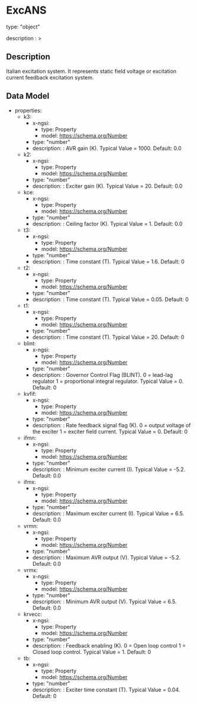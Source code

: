 # ExcANS
type: "object"
description : >
## Description
Italian excitation system. It represents static field voltage or excitation current feedback excitation system.

## Data Model
  - properties:
    - k3:
      - x-ngsi:
        - type: Property
        - model: https://schema.org/Number
      - type: "number"
      - description: : AVR gain (K).  Typical Value = 1000. Default: 0.0
    - k2:
      - x-ngsi:
        - type: Property
        - model: https://schema.org/Number
      - type: "number"
      - description: : Exciter gain (K).  Typical Value = 20. Default: 0.0
    - kce:
      - x-ngsi:
        - type: Property
        - model: https://schema.org/Number
      - type: "number"
      - description: : Ceiling factor (K).  Typical Value = 1. Default: 0.0
    - t3:
      - x-ngsi:
        - type: Property
        - model: https://schema.org/Number
      - type: "number"
      - description: : Time constant (T).  Typical Value = 1.6. Default: 0
    - t2:
      - x-ngsi:
        - type: Property
        - model: https://schema.org/Number
      - type: "number"
      - description: : Time constant (T).  Typical Value = 0.05. Default: 0
    - t1:
      - x-ngsi:
        - type: Property
        - model: https://schema.org/Number
      - type: "number"
      - description: : Time constant (T).  Typical Value = 20. Default: 0
    - blint:
      - x-ngsi:
        - type: Property
        - model: https://schema.org/Number
      - type: "number"
      - description: : Governor Control Flag (BLINT).  0 = lead-lag regulator 1 = proportional integral regulator. Typical Value = 0. Default: 0
    - kvfif:
      - x-ngsi:
        - type: Property
        - model: https://schema.org/Number
      - type: "number"
      - description: : Rate feedback signal flag (K).  0 = output voltage of the exciter 1 = exciter field current. Typical Value = 0. Default: 0
    - ifmn:
      - x-ngsi:
        - type: Property
        - model: https://schema.org/Number
      - type: "number"
      - description: : Minimum exciter current (I).  Typical Value = -5.2. Default: 0.0
    - ifmx:
      - x-ngsi:
        - type: Property
        - model: https://schema.org/Number
      - type: "number"
      - description: : Maximum exciter current (I).  Typical Value = 6.5. Default: 0.0
    - vrmn:
      - x-ngsi:
        - type: Property
        - model: https://schema.org/Number
      - type: "number"
      - description: : Maximum AVR output (V).  Typical Value = -5.2. Default: 0.0
    - vrmx:
      - x-ngsi:
        - type: Property
        - model: https://schema.org/Number
      - type: "number"
      - description: : Minimum AVR output (V).  Typical Value = 6.5. Default: 0.0
    - krvecc:
      - x-ngsi:
        - type: Property
        - model: https://schema.org/Number
      - type: "number"
      - description: : Feedback enabling (K).  0 = Open loop control 1 = Closed loop control. Typical Value = 1. Default: 0
    - tb:
      - x-ngsi:
        - type: Property
        - model: https://schema.org/Number
      - type: "number"
      - description: : Exciter time constant (T).  Typical Value = 0.04. Default: 0
